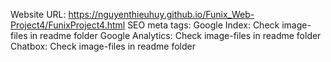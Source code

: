 Website URL: https://nguyenthieuhuy.github.io/Funix_Web-Project4/FunixProject4.html
SEO meta tags:
  <meta name="title" content="Hà Nội">
  <meta name="description" content="Giới thiệu về Hà Nội. Lịch sử Thăng Long và các danh lam thắng cảnh">
  <meta name="keywords" content="Hà Nội, Thăng Long, Thủ đô Việt Nam">
  <meta name="robots" content="index, follow">
  <meta http-equiv="Content-Type" content="text/html; charset=utf-8">
  <meta name="language" content="Tiếng Việt">
  <meta name="revisit-after" content="1 days"> 
Google Index: Check image-files in readme folder
Google Analytics: Check image-files in readme folder
Chatbox: Check image-files in readme folder